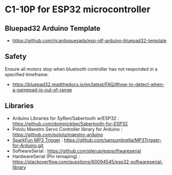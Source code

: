 # C1-10P for ESP32 microcontroller

## Bluepad32 Arduino Template
- https://github.com/ricardoquesada/esp-idf-arduino-bluepad32-template

## Safety
Ensure all motors stop when bluetooth controller has not responded in a specified timeframe:
- https://bluepad32.readthedocs.io/en/latest/FAQ/#how-to-detect-when-a-gamepad-is-out-of-range

## Libraries
- Arduino Libraries for SyRen/Sabertooth w/ESP32 : https://github.com/dominicklee/Sabertooth-for-ESP32
- Pololu Maestro Servo Controller library for Arduino : https://github.com/pololu/maestro-arduino
- [SparkFun MP3 Trigger](https://learn.sparkfun.com/tutorials/mp3-trigger-hookup-guide-v24) : https://github.com/sansumbrella/MP3Trigger-for-Arduino.git
- SoftwareSerial : https://github.com/plerup/espsoftwareserial
- HardwareSerial (Pin remaping) : https://stackoverflow.com/questions/60094545/esp32-softwareserial-library
